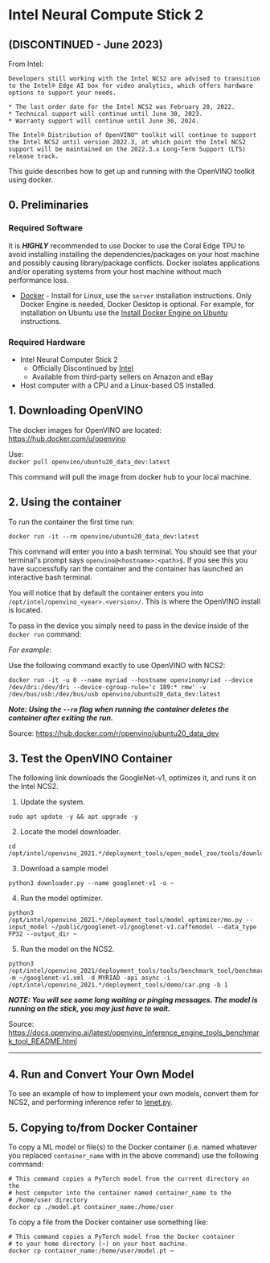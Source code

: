# Intel Neural Compute Stick 2

## (DISCONTINUED - June 2023)

From Intel:

```
Developers still working with the Intel NCS2 are advised to transition to the Intel® Edge AI box for video analytics, which offers hardware options to support your needs.
```

```
* The last order date for the Intel NCS2 was February 28, 2022.
* Technical support will continue until June 30, 2023.
* Warranty support will continue until June 30, 2024.
```

```
The Intel® Distribution of OpenVINO™ toolkit will continue to support the Intel NCS2 until version 2022.3, at which point the Intel NCS2 support will be maintained on the 2022.3.x Long-Term Support (LTS) release track.
```

This guide describes how to get up and running with the OpenVINO toolkit using docker.

## 0. Preliminaries

### Required Software

It is **_HIGHLY_** recommended to use Docker to use the Coral Edge TPU to avoid installing installing the dependencies/packages on your host machine and possibly causing library/package conflicts. Docker isolates applications and/or operating systems from your host machine without much performance loss.

- [Docker](https://docs.docker.com/engine/install/) - Install for Linux, use the `server` installation instructions. Only Docker Engine is needed, Docker Desktop is optional. For example, for installation on Ubuntu use the [Install Docker Engine on Ubuntu](https://docs.docker.com/engine/install/ubuntu/) instructions.

### Required Hardware

- Intel Neural Computer Stick 2
  - Officially Discontinued by [Intel](https://www.intel.com/content/www/us/en/developer/articles/tool/neural-compute-stick.html)
  - Available from third-party sellers on Amazon and eBay
- Host computer with a CPU and a Linux-based OS installed.

## 1. Downloading OpenVINO

The docker images for OpenVINO are located:  
https://hub.docker.com/u/openvino

Use:  
`docker pull openvino/ubuntu20_data_dev:latest`

This command will pull the image from docker hub to your local machine.

## 2. Using the container

To run the container the first time run:

```shell
docker run -it --rm openvino/ubuntu20_data_dev:latest
```

This command will enter you into a bash terminal. You should see that your terminal's prompt says `openvino@<hostname>:<path>$`. If you see this you have successfully ran the container and the container has launched an interactive bash terminal.

You will notice that by default the container enters you into `/opt/intel/openvino_<year>.<version>/`. This is where the OpenVINO install is located.

To pass in the device you simply need to pass in the device inside of the `docker run` command:

_For example_:

Use the following command exactly to use OpenVINO with NCS2:

```shell
docker run -it -u 0 --name myriad --hostname openvinomyriad --device /dev/dri:/dev/dri --device-cgroup-rule='c 189:* rmw' -v /dev/bus/usb:/dev/bus/usb openvino/ubuntu20_data_dev:latest
```

**_Note: Using the `--rm` flag when running the container deletes the container after exiting the run._**

Source: https://hub.docker.com/r/openvino/ubuntu20_data_dev

## 3. Test the OpenVINO Container

The following link downloads the GoogleNet-v1, optimizes it, and runs it on the Intel NCS2.

1. Update the system.

```shell
sudo apt update -y && apt upgrade -y
```

2. Locate the model downloader.

```shell
cd /opt/intel/openvino_2021.*/deployment_tools/open_model_zoo/tools/downloader
```

3. Download a sample model

```shell
python3 downloader.py --name googlenet-v1 -o ~
```

4. Run the model optimizer.

```shell
python3 /opt/intel/openvino_2021.*/deployment_tools/model_optimizer/mo.py --input_model ~/public/googlenet-v1/googlenet-v1.caffemodel --data_type FP32 --output_dir ~
```

5. Run the model on the NCS2.

```shell
python3 /opt/intel/openvino_2021/deployment_tools/tools/benchmark_tool/benchmark_app.py -m ~/googlenet-v1.xml -d MYRIAD -api async -i /opt/intel/openvino_2021.*/deployment_tools/demo/car.png -b 1
```

**_NOTE: You will see some long waiting or pinging messages. The model is running on the stick, you may just have to wait._**

Source: https://docs.openvino.ai/latest/openvino_inference_engine_tools_benchmark_tool_README.html

---

## 4. Run and Convert Your Own Model

To see an example of how to implement your own models, convert them for NCS2, and performing inference refer to [lenet.py](docker/lenet.py).

## 5. Copying to/from Docker Container

To copy a ML model or file(s) to the Docker container (i.e. named whatever you replaced `container_name` with in the above command) use the following command:

```shell
# This command copies a PyTorch model from the current directory on the
# host computer into the container named container_name to the
# /home/user directory
docker cp ./model.pt container_name:/home/user
```

To copy a file from the Docker container use something like:

```shell
# This command copies a PyTorch model from the Docker container
# to your home directory (~) on your host machine.
docker cp container_name:/home/user/model.pt ~
```
